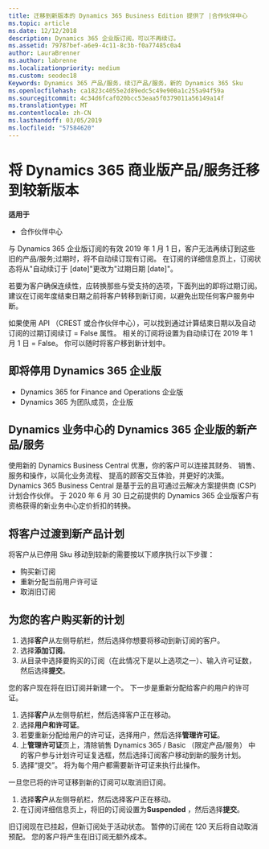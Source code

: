 ```yaml
---
title: 迁移到新版本的 Dynamics 365 Business Edition 提供了 |合作伙伴中心
ms.topic: article
ms.date: 12/12/2018
description: Dynamics 365 企业版订阅，可以不再续订。
ms.assetid: 79787bef-a6e9-4c11-8c3b-f0a77485c0a4
author: LauraBrenner
ms.author: labrenne
ms.localizationpriority: medium
ms.custom: seodec18
Keywords: Dynamics 365 产品/服务，续订产品/服务，新的 Dynamics 365 Sku
ms.openlocfilehash: ca1823c4055e2d89edc5c49e900a1c255a94f59a
ms.sourcegitcommit: 4c34d6fcaf020bcc53eaa5f0379011a56149a14f
ms.translationtype: MT
ms.contentlocale: zh-CN
ms.lasthandoff: 03/05/2019
ms.locfileid: "57584620"
---
```

# <a name="migrate-dynamics-365-business-edition-offers-to-newer-versions"></a>将 Dynamics 365 商业版产品/服务迁移到较新版本 

**适用于**

- 合作伙伴中心

与 Dynamics 365 企业版订阅的有效 2019 年 1 月 1 日，客户无法再续订到这些旧的产品/服务;过期时，将不自动续订现有订阅。 在订阅的详细信息页上，订阅状态将从"自动续订于 [date]"更改为"过期日期 [date]"。

若要为客户确保连续性，应转换那些与受支持的选项，下面列出的即将过期订阅。 建议在订阅年度结束日期之前将客户转移到新订阅，以避免出现任何客户服务中断。

如果使用 API （CREST 或合作伙伴中心），可以找到通过计算结束日期以及自动订阅的过期订阅续订 = False 属性。 相关的订阅将设置为自动续订在 2019 年 1 月 1 日 = False。 你可以随时将客户移到新计划中。 

## <a name="the-dynamics-365-business-editions-being-retired"></a>即将停用 Dynamics 365 企业版

- Dynamics 365 for Finance and Operations 企业版
- Dynamics 365 为团队成员，企业版

## <a name="dynamics-business-central---the-dynamics-365-business-edition-new-offers"></a>Dynamics 业务中心的 Dynamics 365 企业版的新产品/服务

使用新的 Dynamics Business Central 优惠，你的客户可以连接其财务、 销售、 服务和操作，以简化业务流程、 提高的顾客交互体验，并更好的决策。 Dynamics 365 Business Central 是基于云的且可通过云解决方案提供商 (CSP) 计划合作伙伴。
于 2020 年 6 月 30 日之前提供的 Dynamics 365 企业版客户有资格获得的新业务中心定价折扣的转换。

## <a name="transition-customers-to-new-product-plans"></a>将客户过渡到新产品计划

 将客户从已停用 Sku 移动到较新的需要按以下顺序执行以下步骤：

- 购买新订阅
- 重新分配当前用户许可证
- 取消旧订阅

## <a name="purchase-the-new-plan-for-your-customer"></a>为您的客户购买新的计划

1. 选择**客户**从左侧导航栏，然后选择你想要将移动到新订阅的客户。
2. 选择**添加订阅**。
3. 从目录中选择要购买的订阅（在此情况下是以上选项之一）、输入许可证数，然后选择**提交**。 

您的客户现在将在旧订阅并新建一个。 下一步是重新分配给客户的用户的许可证。

1. 选择**客户**从左侧导航栏，然后选择客户正在移动。
2. 选择**用户和许可证**。
3. 若要重新分配给用户的许可证，选择用户，然后选择**管理许可证**。 
4. 上**管理许可证**页上，清除销售 Dynamics 365 / Basic （限定产品/服务） 中的客户参与计划许可证复选框，然后选择订阅客户移动到新的服务计划。 
5. 选择“提交”。 将为每个用户都需要新许可证来执行此操作。 

一旦您已将的许可证移到新的订阅可以取消旧订阅。 

1. 选择**客户**从左侧导航栏，然后选择客户正在移动。
2. 在订阅详细信息页上，将旧的订阅设置为**Suspended** ，然后选择**提交**。

旧订阅现在已挂起，但新订阅处于活动状态。 暂停的订阅在 120 天后将自动取消预配。 您的客户将产生在旧订阅无额外成本。